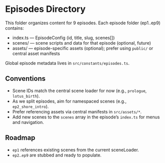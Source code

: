 # Episodes Directory

This folder organizes content for 9 episodes. Each episode folder (ep1..ep9) contains:

- index.ts — EpisodeConfig (id, title, slug, scenes[])
- scenes/ — scene scripts and data for that episode (optional, future)
- assets/ — episode-specific assets (optional); prefer using `public/` or central asset manifests

Global episode metadata lives in `src/constants/episodes.ts`.

## Conventions
- Scene IDs match the central scene loader for now (e.g., `prologue`, `lotus_birth`).
- As we split episodes, aim for namespaced scenes (e.g., `ep2_shore_intro`).
- Prefer referencing assets via central manifests in `src/assets/*`.
- Add new scenes to the `scenes` array in the episode’s `index.ts` for menus and navigation.

## Roadmap
- `ep1` references existing scenes from the current sceneLoader.
- `ep2`..`ep9` are stubbed and ready to populate.
